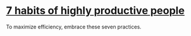 
# [7 habits of highly productive people](https://www.mindhaste.com/t/habits/7-habits-of-highly-productive-people-29)

To maximize efficiency, embrace these seven practices.
    